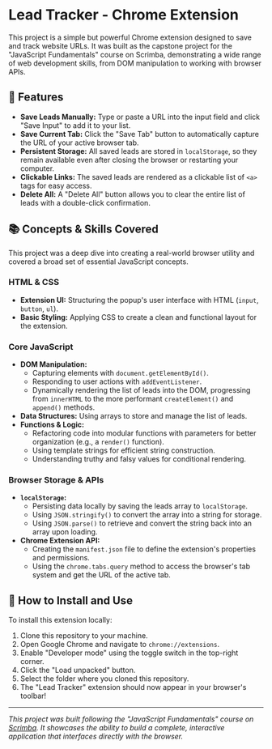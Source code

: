 # Lead Tracker - Chrome Extension

This project is a simple but powerful Chrome extension designed to save and track website URLs. It was built as the capstone project for the "JavaScript Fundamentals" course on Scrimba, demonstrating a wide range of web development skills, from DOM manipulation to working with browser APIs.


## 🌟 Features

*   **Save Leads Manually:** Type or paste a URL into the input field and click "Save Input" to add it to your list.
*   **Save Current Tab:** Click the "Save Tab" button to automatically capture the URL of your active browser tab.
*   **Persistent Storage:** All saved leads are stored in `localStorage`, so they remain available even after closing the browser or restarting your computer.
*   **Clickable Links:** The saved leads are rendered as a clickable list of `<a>` tags for easy access.
*   **Delete All:** A "Delete All" button allows you to clear the entire list of leads with a double-click confirmation.

## 📚 Concepts & Skills Covered

This project was a deep dive into creating a real-world browser utility and covered a broad set of essential JavaScript concepts.

### HTML & CSS
*   **Extension UI:** Structuring the popup's user interface with HTML (`input`, `button`, `ul`).
*   **Basic Styling:** Applying CSS to create a clean and functional layout for the extension.

### Core JavaScript
*   **DOM Manipulation:**
    *   Capturing elements with `document.getElementById()`.
    *   Responding to user actions with `addEventListener`.
    *   Dynamically rendering the list of leads into the DOM, progressing from `innerHTML` to the more performant `createElement()` and `append()` methods.
*   **Data Structures:** Using arrays to store and manage the list of leads.
*   **Functions & Logic:**
    *   Refactoring code into modular functions with parameters for better organization (e.g., a `render()` function).
    *   Using template strings for efficient string construction.
    *   Understanding truthy and falsy values for conditional rendering.

### Browser Storage & APIs
*   **`localStorage`:**
    *   Persisting data locally by saving the leads array to `localStorage`.
    *   Using `JSON.stringify()` to convert the array into a string for storage.
    *   Using `JSON.parse()` to retrieve and convert the string back into an array upon loading.
*   **Chrome Extension API:**
    *   Creating the `manifest.json` file to define the extension's properties and permissions.
    *   Using the `chrome.tabs.query` method to access the browser's tab system and get the URL of the active tab.

## 🚀 How to Install and Use

To install this extension locally:

1.  Clone this repository to your machine.
2.  Open Google Chrome and navigate to `chrome://extensions`.
3.  Enable "Developer mode" using the toggle switch in the top-right corner.
4.  Click the "Load unpacked" button.
5.  Select the folder where you cloned this repository.
6.  The "Lead Tracker" extension should now appear in your browser's toolbar!

---

_This project was built following the "JavaScript Fundamentals" course on [Scrimba](https://scrimba.com/). It showcases the ability to build a complete, interactive application that interfaces directly with the browser._
